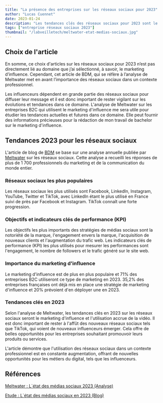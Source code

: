 ```yaml
---
title: "La présence des entreprises sur les réseaux sociaux pour 2023"
author: "Lucas Cuennet"
date: 2023-01-24
description: "Les tendances clés des réseaux sociaux pour 2023 sont le marketing d'influence et la vidéo. Les entreprises B2C utiliseront davantage le marketing d'influence et cela offre des opportunités pour les entreprises et les influenceurs émergents."
tags: ["entreprise réseaux sociaux 2023"]
thumbnail: "/labveilletech/meltwater-etat-medias-sociaux.jpg"
---
```


## **Choix de l'article**

En somme, ce choix d'articles sur les réseaux sociaux pour 2023 n’est pas directement lié au domaine que j’ai sélectionné, à savoir, le marketing d’influence. Cependant, cet article de BDM, qui se réfère à l’analyse de Meltwater met en avant l’importance des réseaux sociaux dans un contexte professionnel.

Les influenceurs dépendent en grande partie des réseaux sociaux pour diffuser leur message et il est donc important de rester vigilant sur les évolutions et tendances dans ce domaine. L'analyse de Meltwater sur les entreprises B2C qui utilisent le marketing d'influence me sera utile pour étudier les tendances actuelles et futures dans ce domaine. Elle peut fournir des informations précieuses pour la rédaction de mon travail de bachelor sur le marketing d'influence.

## **Tendances 2023 pour les réseaux sociaux**

L'article de blog de [BDM](https://www.blogdumoderateur.com/) se base sur une analyse annuelle publiée par [Meltwater](https://www.meltwater.com/fr) sur les réseaux sociaux. Cette analyse a recueilli les réponses de plus de 1 700 professionnels du marketing et de la communication du monde entier.

### **Réseaux sociaux les plus populaires**

Les réseaux sociaux les plus utilisés sont Facebook, LinkedIn, Instagram, YouTube, Twitter et TikTok, avec LinkedIn étant le plus utilisé en France suivi de près par Facebook et Instagram. TikTok connaît une forte progression.

### **Objectifs et indicateurs clés de performance (KPI)**

Les objectifs les plus importants des stratégies de médias sociaux sont la notoriété de la marque, l'engagement envers la marque, l'acquisition de nouveaux clients et l'augmentation du trafic web. Les indicateurs clés de performance (KPI) les plus utilisés pour mesurer les performances sont l'engagement, le nombre de followers et le trafic généré sur le site web.

### **Importance du marketing d'influence**

Le marketing d'influence est de plus en plus populaire et 71% des entreprises B2C utiliseront ce type de marketing en 2023. 35,2% des entreprises françaises ont déjà mis en place une stratégie de marketing d'influence et 20% prévoient d'en déployer une en 2023.

### **Tendances clés en 2023**

Selon l'analyse de Meltwater, les tendances clés en 2023 sur les réseaux sociaux seront le marketing d'influence et l'utilisation accrue de la vidéo. Il est donc important de rester à l'affût des nouveaux réseaux sociaux tels que TikTok, qui voient de nouveaux influenceurs émerger. Cela offre de belles opportunités pour les entreprises souhaitant promouvoir leurs produits ou services.

L'article démontre que l'utilisation des réseaux sociaux dans un contexte professionnel est en constante augmentation, offrant de nouvelles opportunités pour les métiers du digital, tels que les influenceurs.

## **Références**

[Meltwater : L`état des médias sociaux 2023 (Analyse)](https://meltwater.cdn.prismic.io/meltwater/2e7092d8-e4d1-4bbd-9388-88a350503d20_l%27%C3%A9tat-des-m%C3%A9dias-sociaux-2023-PDF+-FR.pdf)

[Etude : L`état des médias sociaux en 2023 (Blog)](https://www.blogdumoderateur.com/barometre-meltwater-2023/?utm_source=blogdumoderateur&utm_medium=email&utm_campaign=newsletter_hebdomadaire)
